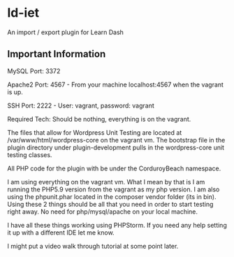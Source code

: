 # ld-iet
An import / export plugin for Learn Dash

## Important Information

MySQL Port: 3372

Apache2 Port: 4567 - From your machine localhost:4567 when the vagrant is up.

SSH Port: 2222 - User: vagrant, password: vagrant

Required Tech: Should be nothing, everything is on the vagrant.

The files that allow for Wordpress Unit Testing are located at /var/www/html/wordpress-core on the vagrant vm. The bootstrap file in the plugin
 directory under plugin-development pulls in the wordpress-core unit testing classes.
 
All PHP code for the plugin with be under the CorduroyBeach namespace.

I am using everything on the vagrant vm. What I mean by that is I am running the PHP5.9 version from the vagrant as my php version. I am also
using the phpunit.phar located in the composer vendor folder (its in bin). Using these 2 things should be all that you need in order to start
testing right away. No need for php/mysql/apache on your local machine.

I have all these things working using PHPStorm. If you need any help setting it up with a different IDE let me know.

I might put a video walk through tutorial at some point later.

